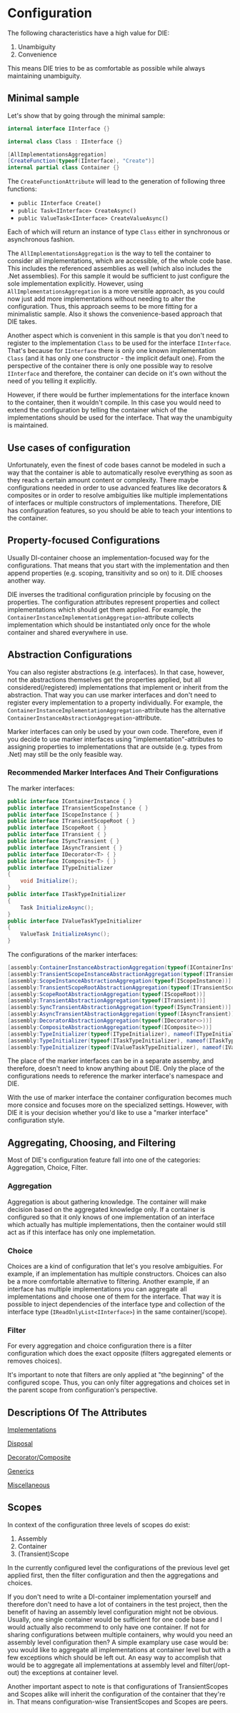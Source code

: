# Configuration

The following characteristics have a high value for DIE:

1. Unambiguity
2. Convenience

This means DIE tries to be as comfortable as possible while always maintaining unambiguity.

## Minimal sample

Let's show that by going through the minimal sample:

```csharp
internal interface IInterface {}

internal class Class : IInterface {}

[AllImplementationsAggregation]
[CreateFunction(typeof(IInterface), "Create")]
internal partial class Container {}
```

The `CreateFunctionAttribute` will lead to the generation of following three functions:

- `public IInterface Create()`
- `public Task<IInterface> CreateAsync()`
- `public ValueTask<IInterface> CreateValueAsync()`

Each of which will return an instance of type `Class` either in synchronous or asynchronous fashion.

The `AllImplementationsAggregation` is the way to tell the container to consider all implementations, which are accessible, of the whole code base. This includes the referenced assemblies as well (which also includes the .Net assemblies). For this sample it would be sufficient to just configure the sole implementation explicitly. However, using `AllImplementationsAggregation` is a more versitile approach, as you could now just add more implementations without needing to alter the configuration. Thus, this approach seems to be more fitting for a minimalistic sample. Also it shows the convenience-based approach that DIE takes.

Another aspect which is convenient in this sample is that you don't need to register to the implementation `Class` to be used for the interface `IInterface`. That's because for `IInterface` there is only one known implementation `Class` (and it has only one constructor - the implicit default one). From the perspective of the container there is only one possible way to resolve `IInterface` and therefore, the container can decide on it's own without the need of you telling it explicitly.

However, if there would be further implementations for the interface known to the container, then it wouldn't compile. In this case you would need to extend the configuration by telling the container which of the implementations should be used for the interface. That way the unambiguity is maintained.

## Use cases of configuration

Unfortunately, even the finest of code bases cannot be modeled in such a way that the container is able to automatically resolve everything as soon as they reach a certain amount content or complexity. There maybe configurations needed in order to use advanced features like decorators & composites or in order to resolve ambiguities like multiple implementations of interfaces or multiple constructors of implementations. Therefore, DIE has configuration features, so you should be able to teach your intentions to the container.

## Property-focused Configurations

Usually DI-container choose an implementation-focused way for the configurations. That means that you start with the implementation and then append properties (e.g. scoping, transitivity and so on) to it. DIE chooses another way.

DIE inverses the traditional configuration principle by focusing on the properties. The configuration attributes represent properties and collect implementations which should get them applied. For example, the `ContainerInstanceImplementationAggregation`-attribute collects implementation which should be instantiated only once for the whole container and shared everywhere in use.

## Abstraction Configurations

You can also register abstractions (e.g. interfaces). In that case, however, not the abstractions themselves get the properties applied, but all considered(/registered) implementations that implement or inherit from the abstraction. That way you can use marker interfaces and don't need to register every implementation to a property individually. For example, the `ContainerInstanceImplementationAggregation`-attribute has the alternative `ContainerInstanceAbstractionAggregation`-attribute.

Marker interfaces can only be used by your own code. Therefore, even if you decide to use marker interfaces using "implementation"-attributes to assigning properties to implementations that are outside (e.g. types from .Net) may still be the only feasible way.

### Recommended Marker Interfaces And Their Configurations

The marker interfaces:

```csharp
public interface IContainerInstance { }
public interface ITransientScopeInstance { }
public interface IScopeInstance { }
public interface ITransientScopeRoot { }
public interface IScopeRoot { }
public interface ITransient { }
public interface ISyncTransient { }
public interface IAsyncTransient { }
public interface IDecorator<T> { }
public interface IComposite<T> { }
public interface ITypeInitializer
{
    void Initialize();
}
public interface ITaskTypeInitializer
{
    Task InitializeAsync();
}
public interface IValueTaskTypeInitializer
{
    ValueTask InitializeAsync();
}
``` 

The configurations of the marker interfaces:

```csharp
[assembly:ContainerInstanceAbstractionAggregation(typeof(IContainerInstance))]
[assembly:TransientScopeInstanceAbstractionAggregation(typeof(ITransientScopeInstance))]
[assembly:ScopeInstanceAbstractionAggregation(typeof(IScopeInstance))]
[assembly:TransientScopeRootAbstractionAggregation(typeof(ITransientScopeRoot))]
[assembly:ScopeRootAbstractionAggregation(typeof(IScopeRoot))]
[assembly:TransientAbstractionAggregation(typeof(ITransient))]
[assembly:SyncTransientAbstractionAggregation(typeof(ISyncTransient))]
[assembly:AsyncTransientAbstractionAggregation(typeof(IAsyncTransient))]
[assembly:DecoratorAbstractionAggregation(typeof(IDecorator<>))]
[assembly:CompositeAbstractionAggregation(typeof(IComposite<>))]
[assembly:TypeInitializer(typeof(ITypeInitializer), nameof(ITypeInitializer.Initialize))]
[assembly:TypeInitializer(typeof(ITaskTypeInitializer), nameof(ITaskTypeInitializer.InitializeAsync))]
[assembly:TypeInitializer(typeof(IValueTaskTypeInitializer), nameof(IValueTaskTypeInitializer.InitializeAsync))]
```

The place of the marker interfaces can be in a separate assemby, and therefore, doesn't need to know anything about DIE. Only the place of the configurations needs to reference the marker interface's namespace and DIE.

With the use of marker interface the container configuration becomes much more consice and focuses more on the specialized settings. However, with DIE it is your decision whether you'd like to use a "marker interface" configuration style.

## Aggregating, Choosing, and Filtering

Most of DIE's configuration feature fall into one of the categories: Aggregation, Choice, Filter.

### Aggregation

Aggregation is about gathering knowledge. The container will make decision based on the aggregated knowledge only. If a container is configured so that it only knows of one implementation of an interface which actually has multiple implementations, then the container would still act as if this interface has only one implemetation.

### Choice

Choices are a kind of configuration that let's you resolve ambiguities. For example, if an implementation has multiple constructors. Choices can also be a more comfortable alternative to filtering. Another example, if an interface has multiple implementations you can aggregate all implementations and choose one of them for the interface. That way it is possible to inject dependencies of the interface type and collection of the interface type (`IReadOnlyList<IInterface>`) in the same container(/scope).

### Filter

For every aggregation and choice configuration there is a filter configuration which does the exact opposite (filters aggregated elements or removes choices).

It's important to note that filters are only applied at "the beginning" of the configured scope. Thus, you can only filter aggregations and choices set in the parent scope from configuration's perspective.

## Descriptions Of The Attributes

[Implementations](configuration/implementations.md)

[Disposal](configuration/disposal.md)

[Decorator/Composite](configuration/decorator-composite.md)

[Generics](configuration/generics.md)

[Miscellaneous](configuration/miscellaneous.md)

## Scopes

In context of the configuration three levels of scopes do exist:

1. Assembly
2. Container
3. (Transient)Scope

In the currently configured level the configurations of the previous level get applied first, then the filter configuration and then the aggregations and choices.

If you don't need to write a DI-container implementation yourself and therefore don't need to have a lot of containers in the test project, then the benefit of having an assembly level configuration might not be obvious. Usually, one single container would be sufficient for one code base and I would actually also recommend to only have one container. If not for sharing configurations between multiple containers, why would you need an assembly level configuration then? A simple examplary use case would be: you would like to aggregate all implementations at container level but with a few exceptions which should be left out. An easy way to accomplish that would be to aggregate all implementations at assembly level and filter(/opt-out) the exceptions at container level.

Another important aspect to note is that configurations of TransientScopes and Scopes alike will inherit the configuration of the container that they're in. That means configuration-wise TransientScopes and Scopes are peers.
